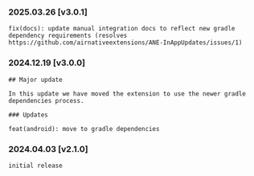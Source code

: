 ### 2025.03.26 [v3.0.1]

```
fix(docs): update manual integration docs to reflect new gradle dependency requirements (resolves https://github.com/airnativeextensions/ANE-InAppUpdates/issues/1)
```

### 2024.12.19 [v3.0.0]

```
## Major update 

In this update we have moved the extension to use the newer gradle dependencies process.

### Updates 

feat(android): move to gradle dependencies
```

### 2024.04.03 [v2.1.0]

```
initial release
```

